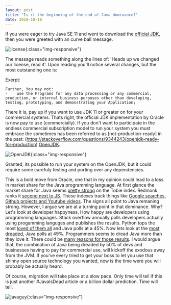 ```yaml
---
layout: post
title: "Is it the beginning of the end of Java dominance?"
date: 2018-10-18
---
```


If you were eager to try Java SE 11 and went to download the [official JDK](https://www.oracle.com/technetwork/java/javase/downloads/jdk11-downloads-5066655.html), then you were greeted with an curve ball message.

![license](../../../assets/oraclelicense.png){:class="img-responsive"} 

The message reads something along the lines of: 'Heads up we changed our license, read it'. Upon reading you'll notice several changes, but the most outstanding one is:

Exerpt:
```
Further, You may not:
-    use the Programs for any data processing or any commercial, production, or internal business purposes other than developing, testing, prototyping, and demonstrating your Application;
```

There it is, pay up if you want to use JDK 11 or greater on for your commercial systems. Thats right, the official JDK implementation by Oracle is now pay to use (commercially). If you don't want to participate in the endless commercial subscription model to run your system you must embrace the sometimes has been referred to as [not-production-ready] in the past: (https://stackoverflow.com/questions/9344243/openjdk-ready-for-production) [OpenJDK](https://openjdk.java.net/). 

![OpenJDK](../../../assets/openjdk_banner.png){:class="img-responsive"}

Granted, its possible to run your system on the OpenJDK, but it could require some carefuly testing and porting over any dependencies.

This is a bold move from Oracle, one that in my opinion could lead to a loss in market share for the Java programming language. At first glance the market share for Java seems [pretty strong](https://www.tiobe.com/tiobe-index/) on the Tobie index. Redmonk ranks it [second next to JS](http://sogrady-media.redmonk.com/sogrady/files/2018/08/lang.rank_.618-1.png). These indexes track things like [Google searches, Github projects and Youtube videos](https://en.wikipedia.org/wiki/TIOBE_index). The signs all point to Java remaning strong. However, I argue we are at a turning point in that dominance. Why? Let's look at developer happyness. How happy are developers using programming languages. Stack overflow annually polls developers actually using progamming languges and publishes the results. Python tops the most [loved of them all](https://insights.stackoverflow.com/survey/2018/#most-popular-technologies) and Java polls at a 45%. Now lets look at the [most dreaded](https://insights.stackoverflow.com/survey/2018/#most-loved-dreaded-and-wanted), Java polls at 49%. Programmers seems to dread Java more than they love it. There could be [many reasons for those results](). I would argue that, the combination of Java being dreaded by 50% of devs and businesses having to pay for commercial use, will kickoff the exodous away from the JVM. If you've every tried to get your boss to let you use that shinny open source technology you wanted, now is the time were you will probably be actually heard. 

Of course, migration will take place at a slow pace. Only time will tell if this is just another #JavaIsDead article or a billion dollar prediction. Time will tell.

![javaguy](../../../assets/openjavaguy.png){:class="img-responsive"}
